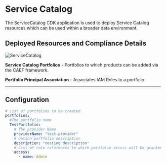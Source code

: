 # Service Catalog

The ServiceCatalog CDK application is used to deploy Service Catalog resources which can be used within a broader data environment.

## Deployed Resources and Compliance Details

![ServiceCatalog](../../../constructs/L3/governance/service-catalog-l3-construct/docs/ServiceCatalog.png)

**Service Catalog Portfolios** - Portfolios to which products can be added via the CAEF framework.

**Portfolio Principal Association** - Associates IAM Roles to a portfolio

***

## Configuration

```yaml
# List of portfolios to be created
portfolios:
  #The portfolio name
  TestPortfolio:
    # The provider Name
    providerName: "test-provider"
    # Option portfolio description
    description: "testing description"
    # List of role references to which portfolio access will be granted
    access:
      - name: Admin
```

